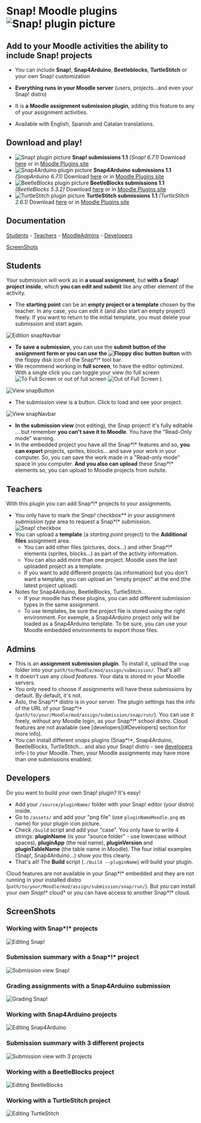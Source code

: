 # Snap! Moodle plugins ![Snap! plugin picture](assets/snapMoodle.png)
## Add to your Moodle activities the ability to include Snap! projects
- You can include **Snap!**, **Snap4Arduino**, **Beetleblocks**, **TurtleStitch** or your own Snap! customization
- **Everything runs in your Moodle server** (users, projects...and even your Snap! distro)
- It is **a Moodle assignment submission plugin**, adding this feature to any of your assignment activities.

- Available with English, Spanish and Catalan translations.

## Download and play!
- ![Snap! plugin picture](assets/snapMoodle.png)  **Snap! submissions 1.1** _(Snap! 6.7.1)_ Download [here](https://github.com/jguille2/SnapInMoodle/releases/download/v1.1/snap.zip) or in [Moodle Plugins site](https://moodle.org/plugins/assignsubmission_snap) 
- ![Snap4Arduino plugin picture](assets/snap4arduinoMoodle.png)  **Snap4Arduino submissions 1.1** _(SnapArduino 6.7.1)_ Download [here](https://github.com/jguille2/SnapInMoodle/releases/download/v1.1/snap4arduino.zip) or in [Moodle Plugins site](https://moodle.org/plugins/assignsubmission_snap4arduino)
- ![BeetleBlocks plugin picture](assets/beetleblocksMoodle.png)  **BeetleBlocks submissions 1.1** _(BeetleBlocks 5.3.2)_ Download [here](https://github.com/jguille2/SnapInMoodle/releases/download/v1.1/beetleblocks.zip) or in [Moodle Plugins site](https://moodle.org/plugins/assignsubmission_beetleblocks)
- ![TurtleStitch plugin picture](assets/turtlestitchMoodle.png)  **TurtleStitch submissions 1.1** _(TurtleStitch 2.6.1)_ Download [here](https://github.com/jguille2/SnapInMoodle/releases/download/v1.1/turtlestitch.zip) or in [Moodle Plugins site](https://moodle.org/plugins/assignsubmission_turtlestitch) 

## Documentation

[Students](#students) - [Teachers](#teachers) - [MoodleAdmins](#admins) - [Developers](#developers)

[ScreenShots](#screenshots)

## Students

Your submission will work as in **a usual assignment**, but **with a Snap! project inside**, which **you can edit and submit** like any other element of the activity.
- The **starting point** can be an **empty project or a template** chosen by the teacher. In any case, you can edit it (and also start an empty project) freely. If you want to return to the initial template, you must delete your submission and start again.

![Edition snapNavbar](docs/snapNavBarEdit.png)
- **To save a submission**, you can use the **submit button of the assignment form or you can use the  ![Floppy disc button](docs/snapFloppyDisc.png)  button** with the floppy disk icon of the Snap*!* tool bar.
- We recommend working in **full screen**, to have the editor optimized. With a single click you can toggle your view (to full screen  ![To Full Screen](docs/snapToFullScreen.png)  or out of full screen  ![Out of Full Screen](docs/snapOutOfFullScreen.png) ).

![View snapButton](docs/snapButton.png)
- The submission view is a button. Click to load and see your project.

![View snapNavbar](docs/snapNavBarReadOnly.png)
- **In the submission view** (not editing), the Snap project! it's fully editable ... but remember **you can't save it to Moodle**. You have the "Read-Only mode" warning.
- In the embedded project you have all the Snap*!* features and so, **you can export** projects, sprites, blocks... and save your work in your computer. So, you can save the work made in a "Read-only mode" space in you computer. **And you also can upload** these Snap*!* elements so, you can upload to Moodle projects from outsite.

## Teachers

With this plugin you can add Snap*!* projects to your assignments.

- You only have to mark the **Snap*!* checkbox** in your assignment *submission type* area to request a Snap*!* submission.  ![Snap! checkbox](docs/snapCheckbox.png)
- You can upload a **template** (a *starting point* project) to the **Additional files** assignment area.
  - You can add other files (pictures, docs...) and other Snap*!* elements (sprites, blocks...) as part of the activity information.
  - You can also add more than one project. Moodle uses the last uploaded project as a template.
  - If you want to add different projects (as information) but you don't want a template, you can upload an "empty project" at the end (the latest project upload).
- Notes for Snap4Arduino, BeetleBlocks, TurtleStitch...
  - If your moodle has these plugins, you can add different submission types in the same assignment.
  - To use templates, be sure the project file is stored using the right environment. For exemple, a Snap4Arduino project only will be loaded as a Snap4Arduino template. To be sure, you can use your Moodle embedded environments to export those files.

## Admins

- This is an **assignment submission plugin**. To install it, upload the `snap` folder into your `path/to/Moodle/mod/assign/submission/`. That's all!
- It doesn't use any *cloud features*. Your data is stored in your Moodle servers.
- You only need to choose if assignments will have these submissions by default. By default, it's not.
- Aslo, the Snap*!* distro is in your server. The plugin settings has the info of the URL of your Snap*!* (`path/to/your/Moodle/mod/assign/submission/snap/run/`). You can use it freely, without any Moodle login, as your Snap*!* school distro. Cloud features are not available (see [developers](#Developers] section for more info).
- You can install different *snaps* plugins (Snap*!*, Snap4Arduino, BeetleBlocks, TurtleStitch... and also your Snap! distro - see [developers](#Developers) info-) to your Moodle. Then, your Moodle assignments may have more than one submissions enabled.

## Developers

Do you want to build your own Snap! plugin? It's easy!
- Add your `/source/pluginName/` folder with your Snap! editor (your distro) inside.
- Go to `/assets/` and add your "png file" (use `pluginNameMoodle.png` as name) for your plugin icon picture.
- Check `/build` script and add your "case". You only have to write 4 strings: **pluginName** (is your "source folder" - use lowercase without spaces), **pluginApp** (the real name), **pluginVersion** and **pluginTableName** (the table name in Moodle). The four initial examples (Snap!, Snap4Arduino...) show you this clearly.
- That's all! The **Build** script (`./build --pluginName`) will build your plugin.

Cloud features are not available in your Snap*!* embedded and they are not running in your installed distro (`path/to/your/Moodle/mod/assign/submission/snap/run/`). But you can install your *own Snap*!* cloud* or you can have access to another Snap*!* cloud.

## ScreenShots
### Working with Snap*!* projects
![Editing Snap!](docs/pluginSnap1.png)
### Submission summary with a Snap*!* project
![Submission view Snap!](docs/pluginSnap2.png)
### Grading assignments with a Snap4Arduino submission
![Grading Snap!](docs/pluginSnap4Arduino3.png)
### Working with Snap4Arduino projects
![Editing Snap4Arduino](docs/pluginSnap4Arduino1.png)
### Submission summary with 3 different projects
![Submission view with 3 projects](docs/plugin3Snaps2.png)
### Working with a BeetleBlocks project
![Editing BeetleBlocks](docs/pluginBeetleBlocks1.png)
### Working with a TurtleStitch project
![Editing TurtleStitch](docs/pluginTurtleStitch1.png)
